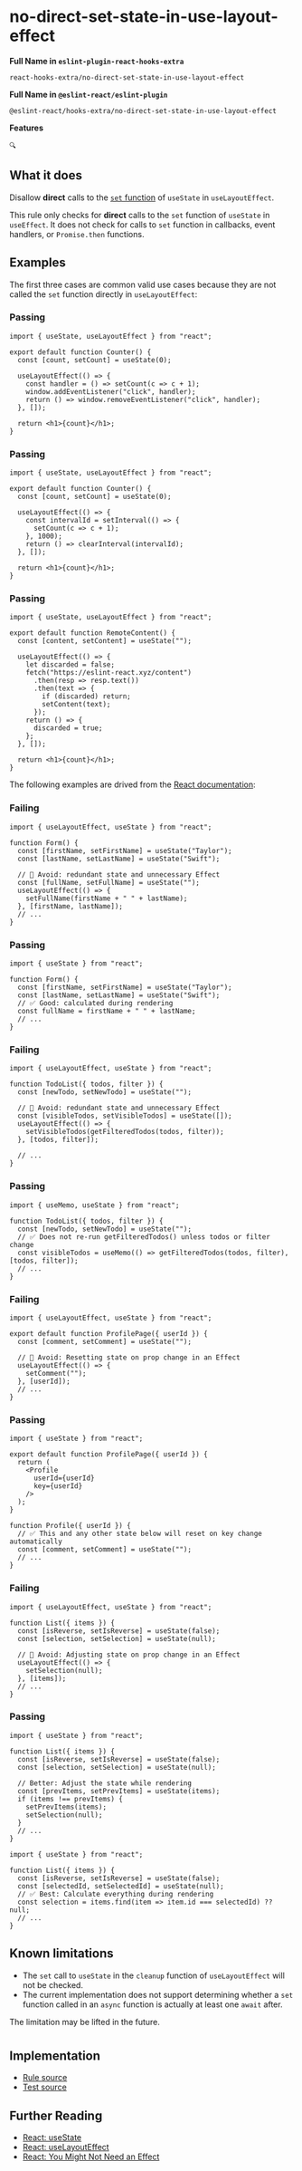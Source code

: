 # no-direct-set-state-in-use-layout-effect

**Full Name in `eslint-plugin-react-hooks-extra`**

```plain copy
react-hooks-extra/no-direct-set-state-in-use-layout-effect
```

**Full Name in `@eslint-react/eslint-plugin`**

```plain copy
@eslint-react/hooks-extra/no-direct-set-state-in-use-layout-effect
```

**Features**

`🔍`

## What it does

Disallow **direct** calls to the [`set` function](https://react.dev/reference/react/useState#setstate) of `useState` in `useLayoutEffect`.

This rule only checks for **direct** calls to the `set` function of `useState` in `useEffect`. It does not check for calls to `set` function in callbacks, event handlers, or `Promise.then` functions.

## Examples

The first three cases are common valid use cases because they are not called the `set` function directly in `useLayoutEffect`:

### Passing

```tsx
import { useState, useLayoutEffect } from "react";

export default function Counter() {
  const [count, setCount] = useState(0);

  useLayoutEffect(() => {
    const handler = () => setCount(c => c + 1);
    window.addEventListener("click", handler);
    return () => window.removeEventListener("click", handler);
  }, []);

  return <h1>{count}</h1>;
}
```

### Passing

```tsx
import { useState, useLayoutEffect } from "react";

export default function Counter() {
  const [count, setCount] = useState(0);

  useLayoutEffect(() => {
    const intervalId = setInterval(() => {
      setCount(c => c + 1);
    }, 1000);
    return () => clearInterval(intervalId);
  }, []);

  return <h1>{count}</h1>;
}
```

### Passing

```tsx
import { useState, useLayoutEffect } from "react";

export default function RemoteContent() {
  const [content, setContent] = useState("");

  useLayoutEffect(() => {
    let discarded = false;
    fetch("https://eslint-react.xyz/content")
      .then(resp => resp.text())
      .then(text => {
        if (discarded) return;
        setContent(text);
      });
    return () => {
      discarded = true;
    };
  }, []);

  return <h1>{count}</h1>;
}
```

The following examples are drived from the [React documentation](https://react.dev/learn/you-might-not-need-an-effect):

### Failing

```tsx
import { useLayoutEffect, useState } from "react";

function Form() {
  const [firstName, setFirstName] = useState("Taylor");
  const [lastName, setLastName] = useState("Swift");

  // 🔴 Avoid: redundant state and unnecessary Effect
  const [fullName, setFullName] = useState("");
  useLayoutEffect(() => {
    setFullName(firstName + " " + lastName);
  }, [firstName, lastName]);
  // ...
}
```

### Passing

```tsx
import { useState } from "react";

function Form() {
  const [firstName, setFirstName] = useState("Taylor");
  const [lastName, setLastName] = useState("Swift");
  // ✅ Good: calculated during rendering
  const fullName = firstName + " " + lastName;
  // ...
}
```

### Failing

```tsx
import { useLayoutEffect, useState } from "react";

function TodoList({ todos, filter }) {
  const [newTodo, setNewTodo] = useState("");

  // 🔴 Avoid: redundant state and unnecessary Effect
  const [visibleTodos, setVisibleTodos] = useState([]);
  useLayoutEffect(() => {
    setVisibleTodos(getFilteredTodos(todos, filter));
  }, [todos, filter]);

  // ...
}
```

### Passing

```tsx
import { useMemo, useState } from "react";

function TodoList({ todos, filter }) {
  const [newTodo, setNewTodo] = useState("");
  // ✅ Does not re-run getFilteredTodos() unless todos or filter change
  const visibleTodos = useMemo(() => getFilteredTodos(todos, filter), [todos, filter]);
  // ...
}
```

### Failing

```tsx
import { useLayoutEffect, useState } from "react";

export default function ProfilePage({ userId }) {
  const [comment, setComment] = useState("");

  // 🔴 Avoid: Resetting state on prop change in an Effect
  useLayoutEffect(() => {
    setComment("");
  }, [userId]);
  // ...
}
```

### Passing

```tsx
import { useState } from "react";

export default function ProfilePage({ userId }) {
  return (
    <Profile
      userId={userId}
      key={userId}
    />
  );
}

function Profile({ userId }) {
  // ✅ This and any other state below will reset on key change automatically
  const [comment, setComment] = useState("");
  // ...
}
```

### Failing

```tsx
import { useLayoutEffect, useState } from "react";

function List({ items }) {
  const [isReverse, setIsReverse] = useState(false);
  const [selection, setSelection] = useState(null);

  // 🔴 Avoid: Adjusting state on prop change in an Effect
  useLayoutEffect(() => {
    setSelection(null);
  }, [items]);
  // ...
}
```

### Passing

```tsx
import { useState } from "react";

function List({ items }) {
  const [isReverse, setIsReverse] = useState(false);
  const [selection, setSelection] = useState(null);

  // Better: Adjust the state while rendering
  const [prevItems, setPrevItems] = useState(items);
  if (items !== prevItems) {
    setPrevItems(items);
    setSelection(null);
  }
  // ...
}
```

```tsx
import { useState } from "react";

function List({ items }) {
  const [isReverse, setIsReverse] = useState(false);
  const [selectedId, setSelectedId] = useState(null);
  // ✅ Best: Calculate everything during rendering
  const selection = items.find(item => item.id === selectedId) ?? null;
  // ...
}
```

## Known limitations

- The `set` call to `useState` in the `cleanup` function of `useLayoutEffect` will not be checked.
- The current implementation does not support determining whether a `set` function called in an `async` function is actually at least one `await` after.

The limitation may be lifted in the future.

# 

## Implementation

- [Rule source](https://github.com/rEl1cx/eslint-react/tree/main/packages/plugins/eslint-plugin-react-hooks-extra/src/rules/no-direct-set-state-in-use-layout-effect.ts)
- [Test source](https://github.com/rEl1cx/eslint-react/tree/main/packages/plugins/eslint-plugin-react-hooks-extra/src/rules/no-direct-set-state-in-use-layout-effect.spec.ts)

## Further Reading

- [React: useState](https://react.dev/reference/react/useState#setstate)
- [React: useLayoutEffect](https://react.dev/reference/react/useLayoutEffect)
- [React: You Might Not Need an Effect](https://react.dev/learn/you-might-not-need-an-effect)
